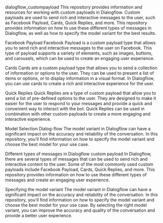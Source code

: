 dialogflow_custompayload
This repository provides information and resources for working with custom payloads in Dialogflow. Custom payloads are used to send rich and interactive messages to the user, such as Facebook Payload, Cards, Quick Replies, and more. This repository provides information on how to use these different types of messages in Dialogflow, as well as how to specify the model variant for the best results.

Facebook Payload
Facebook Payload is a custom payload type that allows you to send rich and interactive messages to the user on Facebook. This type of payload supports a variety of elements, such as images, buttons, and carousels, which can be used to create an engaging user experience.

Cards
Cards are a custom payload type that allows you to send a collection of information or options to the user. They can be used to present a list of items or options, or to display information in a visual format. In Dialogflow, you can use cards to create a rich and interactive experience for the user.

Quick Replies
Quick Replies are a type of custom payload that allow you to send a list of pre-defined options to the user. They are designed to make it easier for the user to respond to your messages and provide a quick and convenient way to interact with the bot. Quick Replies can be used in combination with other custom payloads to create a more engaging and interactive experience.

Model Selection Dialog-flow
The model variant in Dialogflow can have a significant impact on the accuracy and reliability of the conversation. In this repository, you'll find information on how to specify the model variant and choose the best model for your use case.

Different types of messages in Dialogflow custom payload
In Dialogflow, there are several types of messages that can be used to send rich and interactive content to the user. Some of the most commonly used custom payloads include Facebook Payload, Cards, Quick Replies, and more. This repository provides information on how to use these different types of messages and create an engaging user experience.

Specifying the model variant
The model variant in Dialogflow can have a significant impact on the accuracy and reliability of the conversation. In this repository, you'll find information on how to specify the model variant and choose the best model for your use case. By selecting the right model variant, you can improve the accuracy and quality of the conversation and provide a better user experience.
